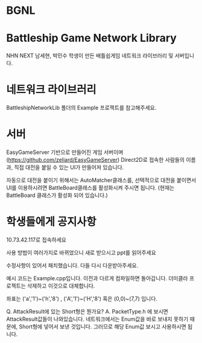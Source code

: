 BGNL
====
Battleship Game Network Library
====

NHN NEXT 남세현, 박민수 학생이 만든 배틀쉽게임 네트워크 라이브러리 및 서버입니다.

네트워크 라이브러리
====
BattleshipNetworkLib 폴더의 Example 프로젝트를 참고해주세요.

서버
====
EasyGameServer 기반으로 만들어진 게임 서버이며
(https://github.com/zeliard/EasyGameServer)
Direct2D로 접속한 사람들의 이름과, 직접 대전을 붙일 수 있는 UI가 만들어져 있습니다.

자동으로 대전을 붙이기 위해서는 AutoMatcher클래스를,
선택적으로 대전을 붙이면서 UI를 이용하시려면 BattleBoard클래스를 활성화시켜 주시면 됩니다.
(현재는 BattleBoard 클래스가 활성화 되어 있습니다.)

학생들에게 공지사항
====
10.73.42.117로 접속하세요

사용 방법이 여러가지로 바뀌었으니 새로 받으시고 ppt를 읽어주세요

수정사항이 있어서 패치했습니다. 다들  다시 다운받아주세요.

예시 코드는 Example.cpp입니다. 이전과 다르게 컴파일하면 돌아갑니다. 더미클라 프로젝트는 삭제하고 이것으로 대체합니다.

좌표는 ('a','1')~('h','8') , ('A','1')~('H','8') 혹은 (0,0)~(7,7) 입니다.

Q. AttackResult에 있는 Short형은 뭔가요?
A. PacketType.h 에 보시면 AttackResult값들이 나와있습니다. 네트워크에서는 Enum값을 바로 보내지 못하기 때문에, Short형에 넣어서 보낸 것입니다. 그러므로 해당 Enum값 보시고 사용하시면 됩니다.
